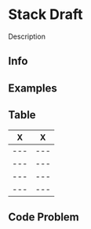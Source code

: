 # Stack Draft

Description

## Info


## Examples


## Table

|   X   |   X   |
|  ---  |  ---  |
|  ---  |  ---  |
|  ---  |  ---  |
|  ---  |  ---  |
|  ---  |  ---  |

## Code Problem


